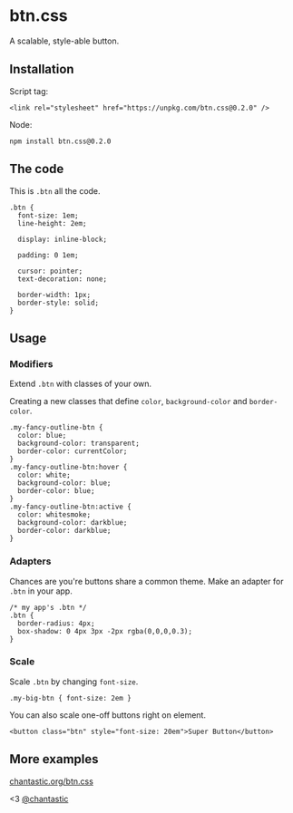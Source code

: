 # btn.css

A scalable, style-able button.

## Installation

Script tag:

    <link rel="stylesheet" href="https://unpkg.com/btn.css@0.2.0" />

Node:

    npm install btn.css@0.2.0

## The code

This is `.btn` all the code.

    .btn {
      font-size: 1em;
      line-height: 2em;

      display: inline-block;

      padding: 0 1em;

      cursor: pointer;
      text-decoration: none;

      border-width: 1px;
      border-style: solid;
    }

## Usage

### Modifiers

Extend `.btn` with classes of your own.

Creating a new classes that define `color`, `background-color` and `border-color`.

    .my-fancy-outline-btn {
      color: blue;
      background-color: transparent;
      border-color: currentColor;
    }
    .my-fancy-outline-btn:hover {
      color: white;
      background-color: blue;
      border-color: blue;
    }
    .my-fancy-outline-btn:active {
      color: whitesmoke;
      background-color: darkblue;
      border-color: darkblue;
    }

### Adapters

Chances are you're buttons share a common theme.
Make an adapter for `.btn` in your app.

    /* my app's .btn */
    .btn {
      border-radius: 4px;
      box-shadow: 0 4px 3px -2px rgba(0,0,0,0.3);
    }

### Scale

Scale `.btn` by changing `font-size`.

    .my-big-btn { font-size: 2em }

You can also scale one-off buttons right on element.

    <button class="btn" style="font-size: 20em">Super Button</button>

## More examples

[chantastic.org/btn.css](https://chantastic.org/btn.css/)

<3 [@chantastic](http://twitter.com/chantastic)